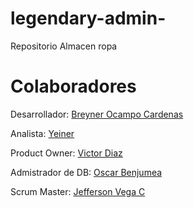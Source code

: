 # legendary-admin-
Repositorio Almacen ropa

# Colaboradores
Desarrollador:  [Breyner Ocampo Cardenas](https://github.com/BROC95)


Analista: [Yeiner](https://github.com/JeiRuizCast)


Product Owner:
[Victor Diaz](https://github.com/diazpajaro)

Admistrador de DB: [Oscar Benjumea](https://github.com/obenjumea1985)  

Scrum Master: 
[Jefferson Vega C](https://github.com/Jefferkasta)
